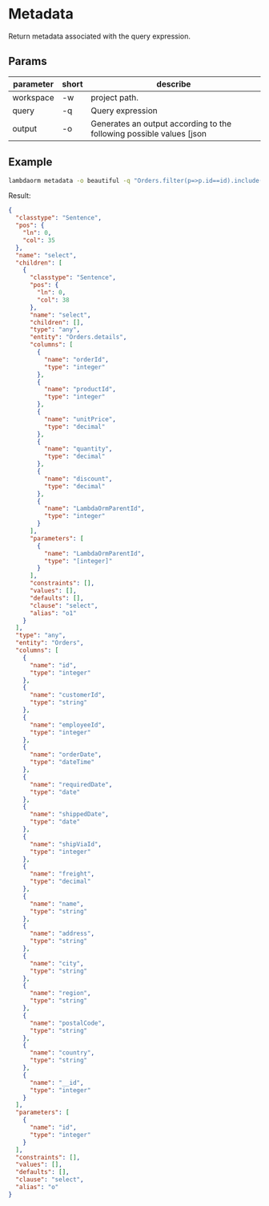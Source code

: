 # Metadata

Return metadata associated with the query expression.

## Params

| parameter	| short | describe 																																									|
|-----------|-------|-------------------------------------------------------------------------------------------|
|workspace	| -w 		| project path.																																							|
|query			| -q 		| Query expression																																					|
|output			| -o 		| Generates an output according to the following possible values [json|beautiful|light|yaml]|

## Example

```sh
lambdaorm metadata -o beautiful -q "Orders.filter(p=>p.id==id).include(p=>p.details)"
```

Result:

```json
{
  "classtype": "Sentence",
  "pos": {
    "ln": 0,
    "col": 35
  },
  "name": "select",
  "children": [
    {
      "classtype": "Sentence",
      "pos": {
        "ln": 0,
        "col": 38
      },
      "name": "select",
      "children": [],
      "type": "any",
      "entity": "Orders.details",
      "columns": [
        {
          "name": "orderId",
          "type": "integer"
        },
        {
          "name": "productId",
          "type": "integer"
        },
        {
          "name": "unitPrice",
          "type": "decimal"
        },
        {
          "name": "quantity",
          "type": "decimal"
        },
        {
          "name": "discount",
          "type": "decimal"
        },
        {
          "name": "LambdaOrmParentId",
          "type": "integer"
        }
      ],
      "parameters": [
        {
          "name": "LambdaOrmParentId",
          "type": "[integer]"
        }
      ],
      "constraints": [],
      "values": [],
      "defaults": [],
      "clause": "select",
      "alias": "o1"
    }
  ],
  "type": "any",
  "entity": "Orders",
  "columns": [
    {
      "name": "id",
      "type": "integer"
    },
    {
      "name": "customerId",
      "type": "string"
    },
    {
      "name": "employeeId",
      "type": "integer"
    },
    {
      "name": "orderDate",
      "type": "dateTime"
    },
    {
      "name": "requiredDate",
      "type": "date"
    },
    {
      "name": "shippedDate",
      "type": "date"
    },
    {
      "name": "shipViaId",
      "type": "integer"
    },
    {
      "name": "freight",
      "type": "decimal"
    },
    {
      "name": "name",
      "type": "string"
    },
    {
      "name": "address",
      "type": "string"
    },
    {
      "name": "city",
      "type": "string"
    },
    {
      "name": "region",
      "type": "string"
    },
    {
      "name": "postalCode",
      "type": "string"
    },
    {
      "name": "country",
      "type": "string"
    },
    {
      "name": "__id",
      "type": "integer"
    }
  ],
  "parameters": [
    {
      "name": "id",
      "type": "integer"
    }
  ],
  "constraints": [],
  "values": [],
  "defaults": [],
  "clause": "select",
  "alias": "o"
}
```

